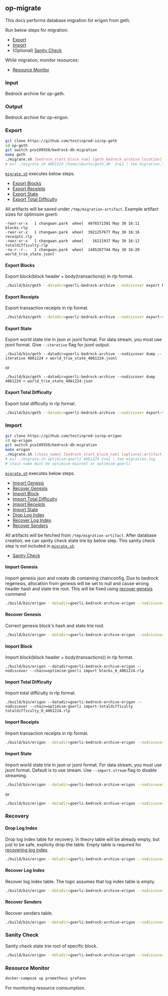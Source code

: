## op-migrate

This docs performs database migration for erigon from geth.

Run below steps for migration:

* [Export](#export)
* [Import](#import)
* (Optional) [Sanity Check](#sanity-check)

While migration, monitor resources:

* [Resource Monitor](#resource-monitor)

### Input

Bedrock archive for op-geth.

### Output

Bedrock archive for op-erigon.

### Export

```sh
git clone https://github.com/testinprod-io/op-geth
cd op-geth
git switch pcw109550/bedrock-db-migration
make geth
./migrate.sh [bedrock_start_block_num] [geth_bedrock_archive_location] [optional:artifact_path] 2>&1 | tee migration.log
# ex) ./migrate.sh 4061224 /home/ubuntu/geth_db  2>&1 | tee migration.log
```

[`migrate.sh`](https://github.com/testinprod-io/op-geth/blob/pcw109550/bedrock-db-migration/migrate.sh) executes below steps.

* [Export Blocks](#export-blocks)
* [Export Receipts](#export-receipts)
* [Export State](#export-state)
* [Export Total Difficulty](#export-total-difficulty)

All artifacts will be saved under `/tmp/migration-artifact`.
Example artifact sizes for optimisim goerli:
```
-rwxr-xr-x   1 changwan.park  wheel  4976571501 May 30 16:11 blocks.rlp
-rwxr-xr-x   1 changwan.park  wheel  3921257677 May 30 16:16 receipts.rlp
-rwxr-xr-x   1 changwan.park  wheel    16211937 May 30 16:12 totaldifficulty.rlp
-rw-r--r--   1 changwan.park  wheel  1485267744 May 30 16:20 world_trie_state.jsonl
```

#### Export Blocks

Export block(block header + body(transactions)) in rlp format.

```sh
./build/bin/geth --datadir=goerli-bedrock-archive --nodiscover export blocks_0_4061224.rlp 0 4061224
```

#### Export Receipts

Export transaction receipts in rlp format.

```sh
./build/bin/geth --datadir=goerli-bedrock-archive --nodiscover export-receipts receipts_0_4061224.rlp 0 4061224
```

#### Export State

Export world state trie in json or jsonl format. For data stream, you must use jsonl format. Give `--iterative` flag for jsonl output.

```
./build/bin/geth --datadir=goerli-bedrock-archive --nodiscover dump --iterative 4061224 > world_trie_state_4061224.jsonl
```
or
```
./build/bin/geth --datadir=goerli-bedrock-archive --nodiscover dump 4061224 > world_trie_state_4061224.json
```

#### Export Total Difficulty

Export total difficulty in rlp format.

```sh
./build/bin/geth --datadir=goerli-bedrock-archive --nodiscover export-totaldifficulty totaldifficulty_0_4061224.rlp 0 4061224
```

### Import

```sh
git clone https://github.com/testinprod-io/op-erigon
cd op-erigon
git switch pcw109550/bedrock-db-migration
make erigon
./migrate.sh [chain_name] [bedrock_start_block_num] [optional:artifact_path] [optional:erigon_db_path] 2>&1 | tee migration.log
# ex) ./migrate.sh optimism-goerli 4061224 2>&1 | tee migration.log
# chain name must be optimism-mainnet or optimism-goerli
```

[`migrate.sh`](./migrate.sh) executes below steps.

* [Import Genesis](#import-genesis)
* [Recover Genesis](#recover-genesis)
* [Import Block](#import-block)
* [Import Total Difficulty](#import-total-difficulty)
* [Import Receipts](#import-receipts)
* [Import State](#import-state)
* [Drop Log Index](#drop-log-index)
* [Recover Log Index](#recover-log-index)
* [Recover Senders](#recover-senders)

All artifacts will be fetched from `/tmp/migration-artifact`.
After database creation, we can sanity check state trie by below step. This sanity check step is not included in [`migrate.sh`](./migrate.sh).

* [Sanity Check](#sanity-check)

#### Import Genesis

Import genesis json and create db containing chainconfig. Due to bedrock regenesis, allocation from genesis will be set to null and cause wrong header hash and state trie root. This will be fixed using [recover genesis](#recover-genesis) command

```sh
./build/bin/erigon --datadir=goerli-bedrock-archive-erigon --nodiscover --chain=optimism-goerli init genesis.json
```

#### Recover Genesis

Correct genesis block's hash and state trie root.

```sh
./build/bin/erigon --datadir=goerli-bedrock-archive-erigon --nodiscover --chain=optimism-goerli recover-regenesis
```

#### Import Block

Import block(block header + body(transactions)) in rlp format.

```
./build/bin/erigon --datadir=goerli-bedrock-archive-erigon --nodiscover --chain=optimism-goerli import blocks_0_4061224.rlp
```

#### Import Total Difficulty

Import total difficulty in rlp format.

```
./build/bin/erigon --datadir=goerli-bedrock-archive-erigon --nodiscover --chain=optimism-goerli import-totaldifficulty totaldifficulty_0_4061224.rlp
```


#### Import Receipts

Import transaction receipts in rlp format.

```sh
./build/bin/erigon --datadir=goerli-bedrock-archive-erigon --nodiscover --chain=optimism-goerli import-receipts receipts_0_4061223.rlp
```

#### Import State

Import world state trie in json or jsonl format. For data stream, you must use jsonl format. Default is to use stream. Use `--import.stream` flag to disable streaming.

```sh
./build/bin/erigon --datadir=goerli-bedrock-archive-erigon --nodiscover --chain=optimism-goerli import-state world_trie_state_4061224.jsonl 4061224
```
or 
```sh
./build/bin/erigon --datadir=goerli-bedrock-archive-erigon --nodiscover --chain=optimism-goerli --import.stream=false import-state world_trie_state_4061224.json 4061224
```

### Recovery

#### Drop Log Index

Drop log index table for recovery. In theory table will be already empty, but just to be safe, explicity drop the table. Empty table is required for [recovering log index](#recover-log-index).

```sh
./build/bin/erigon --datadir=goerli-bedrock-archive-erigon --nodiscover --chain=optimism-goerli drop-log-index
```

#### Recover Log Index

Recover log index table. The logic assumes that log index table is empty.

```sh
./build/bin/erigon --datadir=goerli-bedrock-archive-erigon --nodiscover --chain=optimism-goerli recover-log-index 0 4061224
```

#### Recover Senders

Recover senders table.

```sh
./build/bin/erigon --datadir=goerli-bedrock-archive-erigon --nodiscover --chain=optimism-goerli recover-senders 0 4061224
```

### Sanity Check

Sanity check state trie root of specific block.

```sh
./build/bin/erigon --datadir=goerli-bedrock-archive-erigon --nodiscover --chain=optimism-goerli sanity-check 4061224
```

### Resource Monitor

```sh
docker-compose up prometheus grafana
```

For monitoring resource comsumption.

